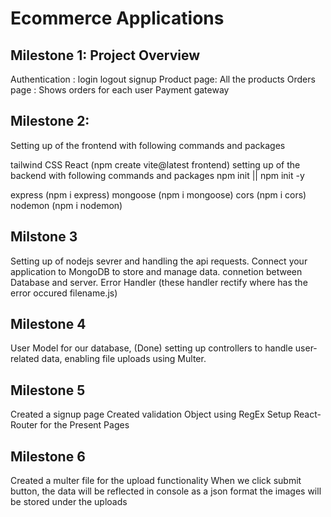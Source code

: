 # Ecommerce Applications

## Milestone 1: Project Overview
Authentication : login logout signup
Product page: All the products
Orders page : Shows orders for each user
Payment gateway

## Milestone 2:
Setting up of the frontend with following commands and packages

tailwind CSS
React (npm create vite@latest frontend)
setting up of the backend with following commands and packages npm init || npm init -y

express (npm i express)
mongoose (npm i mongoose)
cors (npm i cors)
nodemon (npm i nodemon)

## Milstone 3
Setting up of nodejs sevrer and handling the api requests.
Connect your application to MongoDB to store and manage data.
connetion between Database and server.
Error Handler (these handler rectify where has the error occured filename.js)

## Milestone 4
User Model for our database, (Done)
setting up controllers to handle user-related data,
enabling file uploads using Multer.

## Milestone 5
Created a signup page
Created validation Object using RegEx
Setup React-Router for the Present Pages

## Milestone 6
Created a multer file for the upload functionality
When we click submit button, the data will be reflected in console as a json format
the images will be stored under the uploads 
